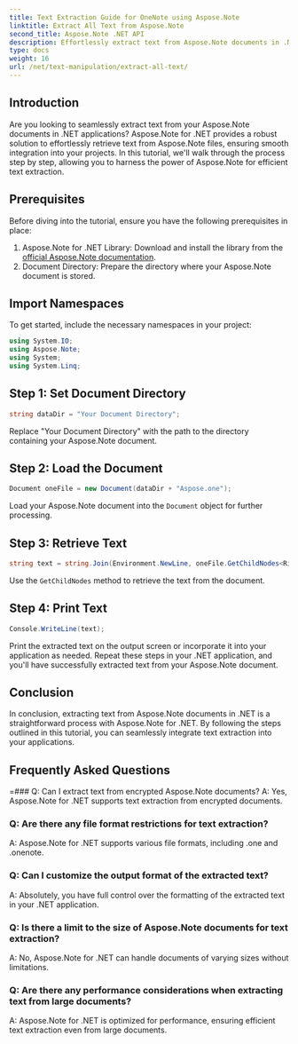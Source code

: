 ```yaml
---
title: Text Extraction Guide for OneNote using Aspose.Note
linktitle: Extract All Text from Aspose.Note
second_title: Aspose.Note .NET API
description: Effortlessly extract text from Aspose.Note documents in .NET with Aspose.Note for .NET. Follow our step-by-step guide for seamless integration. 
type: docs
weight: 16
url: /net/text-manipulation/extract-all-text/
---
```

## Introduction
Are you looking to seamlessly extract text from your Aspose.Note documents in .NET applications? Aspose.Note for .NET provides a robust solution to effortlessly retrieve text from Aspose.Note files, ensuring smooth integration into your projects. In this tutorial, we'll walk through the process step by step, allowing you to harness the power of Aspose.Note for efficient text extraction.
## Prerequisites
Before diving into the tutorial, ensure you have the following prerequisites in place:
1. Aspose.Note for .NET Library: Download and install the library from the [official Aspose.Note documentation](https://reference.aspose.com/note/net/).
2. Document Directory: Prepare the directory where your Aspose.Note document is stored.
## Import Namespaces
To get started, include the necessary namespaces in your project:
```csharp
using System.IO;
using Aspose.Note;
using System;
using System.Linq;
```
## Step 1: Set Document Directory
```csharp
string dataDir = "Your Document Directory";
```
Replace "Your Document Directory" with the path to the directory containing your Aspose.Note document.
## Step 2: Load the Document
```csharp
Document oneFile = new Document(dataDir + "Aspose.one");
```
Load your Aspose.Note document into the `Document` object for further processing.
## Step 3: Retrieve Text
```csharp
string text = string.Join(Environment.NewLine, oneFile.GetChildNodes<RichText>().Select(e => e.Text)) + Environment.NewLine;
```
Use the `GetChildNodes` method to retrieve the text from the document.
## Step 4: Print Text
```csharp
Console.WriteLine(text);
```
Print the extracted text on the output screen or incorporate it into your application as needed.
Repeat these steps in your .NET application, and you'll have successfully extracted text from your Aspose.Note document.
## Conclusion
In conclusion, extracting text from Aspose.Note documents in .NET is a straightforward process with Aspose.Note for .NET. By following the steps outlined in this tutorial, you can seamlessly integrate text extraction into your applications.
## Frequently Asked Questions
=### Q: Can I extract text from encrypted Aspose.Note documents?
A: Yes, Aspose.Note for .NET supports text extraction from encrypted documents.
### Q: Are there any file format restrictions for text extraction?
A: Aspose.Note for .NET supports various file formats, including .one and .onenote.
### Q: Can I customize the output format of the extracted text?
A: Absolutely, you have full control over the formatting of the extracted text in your .NET application.
### Q: Is there a limit to the size of Aspose.Note documents for text extraction?
A: No, Aspose.Note for .NET can handle documents of varying sizes without limitations.
### Q: Are there any performance considerations when extracting text from large documents?
A: Aspose.Note for .NET is optimized for performance, ensuring efficient text extraction even from large documents.
